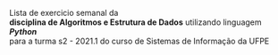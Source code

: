 Lista de exercicio semanal da<br> <b>disciplina de Algoritmos e Estrutura de Dados</b> utilizando linguagem <i><b>Python</b></i>
<br>para a turma s2 - 2021.1 do curso de Sistemas de Informação da UFPE
